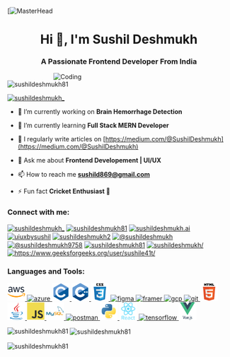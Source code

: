   [![MasterHead](Screenshot_24-1-2025_163445_www.seyi.dev)
<h1 align="center">Hi 👋, I'm Sushil Deshmukh</h1>
<h3 align="center">A Passionate Frontend Developer From India</h3>
<img align="right" alt="Coding" width="400" src="https://cdn.dribbble.com/users/1162077/screenshots/3848914/programmer.gif">

<p align="left"> <img src="https://komarev.com/ghpvc/?username=sushildeshmukh81&label=Profile%20views&color=0e75b6&style=flat" alt="sushildeshmukh81" /> </p>

<p align="left"> <a href="https://twitter.com/sushildeshmukh_" target="blank"><img src="https://img.shields.io/twitter/follow/sushildeshmukh_?logo=twitter&style=for-the-badge" alt="sushildeshmukh_" /></a> </p>

- 🔭 I’m currently working on **Brain Hemorrhage Detection**

- 🌱 I’m currently learning **Full Stack MERN Developer**

- 📝 I regularly write articles on [https://medium.com/@SushilDeshmukh](https://medium.com/@SushilDeshmukh)

- 💬 Ask me about **Frontend Developement | UI/UX**

- 📫 How to reach me **sushild869@gmail.com**

- ⚡ Fun fact **Cricket Enthusiast 🏏**

<h3 align="left">Connect with me:</h3>
<p align="left">
<a href="https://twitter.com/sushildeshmukh_" target="blank"><img align="center" src="https://raw.githubusercontent.com/rahuldkjain/github-profile-readme-generator/master/src/images/icons/Social/twitter.svg" alt="sushildeshmukh_" height="30" width="40" /></a>
<a href="https://linkedin.com/in/sushildeshmukh81" target="blank"><img align="center" src="https://raw.githubusercontent.com/rahuldkjain/github-profile-readme-generator/master/src/images/icons/Social/linked-in-alt.svg" alt="sushildeshmukh81" height="30" width="40" /></a>
<a href="https://instagram.com/sushildeshmukh.ai" target="blank"><img align="center" src="https://raw.githubusercontent.com/rahuldkjain/github-profile-readme-generator/master/src/images/icons/Social/instagram.svg" alt="sushildeshmukh.ai" height="30" width="40" /></a>
<a href="https://dribbble.com/uiuxbysushil" target="blank"><img align="center" src="https://raw.githubusercontent.com/rahuldkjain/github-profile-readme-generator/master/src/images/icons/Social/dribbble.svg" alt="uiuxbysushil" height="30" width="40" /></a>
<a href="https://www.behance.net/sushildeshmukh2" target="blank"><img align="center" src="https://raw.githubusercontent.com/rahuldkjain/github-profile-readme-generator/master/src/images/icons/Social/behance.svg" alt="sushildeshmukh2" height="30" width="40" /></a>
<a href="https://medium.com/@sushildeshmukh" target="blank"><img align="center" src="https://raw.githubusercontent.com/rahuldkjain/github-profile-readme-generator/master/src/images/icons/Social/medium.svg" alt="@sushildeshmukh" height="30" width="40" /></a>
<a href="https://www.youtube.com/c/@sushildeshmukh9758" target="blank"><img align="center" src="https://raw.githubusercontent.com/rahuldkjain/github-profile-readme-generator/master/src/images/icons/Social/youtube.svg" alt="@sushildeshmukh9758" height="30" width="40" /></a>
<a href="https://www.hackerrank.com/sushildeshmukh81" target="blank"><img align="center" src="https://raw.githubusercontent.com/rahuldkjain/github-profile-readme-generator/master/src/images/icons/Social/hackerrank.svg" alt="sushildeshmukh81" height="30" width="40" /></a>
<a href="https://www.leetcode.com/sushildeshmukh/" target="blank"><img align="center" src="https://raw.githubusercontent.com/rahuldkjain/github-profile-readme-generator/master/src/images/icons/Social/leet-code.svg" alt="sushildeshmukh/" height="30" width="40" /></a>
<a href="https://auth.geeksforgeeks.org/user/https://www.geeksforgeeks.org/user/sushile41t/" target="blank"><img align="center" src="https://raw.githubusercontent.com/rahuldkjain/github-profile-readme-generator/master/src/images/icons/Social/geeks-for-geeks.svg" alt="https://www.geeksforgeeks.org/user/sushile41t/" height="30" width="40" /></a>
</p>

<h3 align="left">Languages and Tools:</h3>
<p align="left"> <a href="https://aws.amazon.com" target="_blank" rel="noreferrer"> <img src="https://raw.githubusercontent.com/devicons/devicon/master/icons/amazonwebservices/amazonwebservices-original-wordmark.svg" alt="aws" width="40" height="40"/> </a> <a href="https://azure.microsoft.com/en-in/" target="_blank" rel="noreferrer"> <img src="https://www.vectorlogo.zone/logos/microsoft_azure/microsoft_azure-icon.svg" alt="azure" width="40" height="40"/> </a> <a href="https://www.cprogramming.com/" target="_blank" rel="noreferrer"> <img src="https://raw.githubusercontent.com/devicons/devicon/master/icons/c/c-original.svg" alt="c" width="40" height="40"/> </a> <a href="https://www.w3schools.com/cpp/" target="_blank" rel="noreferrer"> <img src="https://raw.githubusercontent.com/devicons/devicon/master/icons/cplusplus/cplusplus-original.svg" alt="cplusplus" width="40" height="40"/> </a> <a href="https://www.w3schools.com/css/" target="_blank" rel="noreferrer"> <img src="https://raw.githubusercontent.com/devicons/devicon/master/icons/css3/css3-original-wordmark.svg" alt="css3" width="40" height="40"/> </a> <a href="https://www.figma.com/" target="_blank" rel="noreferrer"> <img src="https://www.vectorlogo.zone/logos/figma/figma-icon.svg" alt="figma" width="40" height="40"/> </a> <a href="https://www.framer.com/" target="_blank" rel="noreferrer"> <img src="https://www.vectorlogo.zone/logos/framer/framer-icon.svg" alt="framer" width="40" height="40"/> </a> <a href="https://cloud.google.com" target="_blank" rel="noreferrer"> <img src="https://www.vectorlogo.zone/logos/google_cloud/google_cloud-icon.svg" alt="gcp" width="40" height="40"/> </a> <a href="https://git-scm.com/" target="_blank" rel="noreferrer"> <img src="https://www.vectorlogo.zone/logos/git-scm/git-scm-icon.svg" alt="git" width="40" height="40"/> </a> <a href="https://www.w3.org/html/" target="_blank" rel="noreferrer"> <img src="https://raw.githubusercontent.com/devicons/devicon/master/icons/html5/html5-original-wordmark.svg" alt="html5" width="40" height="40"/> </a> <a href="https://www.java.com" target="_blank" rel="noreferrer"> <img src="https://raw.githubusercontent.com/devicons/devicon/master/icons/java/java-original.svg" alt="java" width="40" height="40"/> </a> <a href="https://developer.mozilla.org/en-US/docs/Web/JavaScript" target="_blank" rel="noreferrer"> <img src="https://raw.githubusercontent.com/devicons/devicon/master/icons/javascript/javascript-original.svg" alt="javascript" width="40" height="40"/> </a> <a href="https://www.mysql.com/" target="_blank" rel="noreferrer"> <img src="https://raw.githubusercontent.com/devicons/devicon/master/icons/mysql/mysql-original-wordmark.svg" alt="mysql" width="40" height="40"/> </a> <a href="https://postman.com" target="_blank" rel="noreferrer"> <img src="https://www.vectorlogo.zone/logos/getpostman/getpostman-icon.svg" alt="postman" width="40" height="40"/> </a> <a href="https://www.python.org" target="_blank" rel="noreferrer"> <img src="https://raw.githubusercontent.com/devicons/devicon/master/icons/python/python-original.svg" alt="python" width="40" height="40"/> </a> <a href="https://reactjs.org/" target="_blank" rel="noreferrer"> <img src="https://raw.githubusercontent.com/devicons/devicon/master/icons/react/react-original-wordmark.svg" alt="react" width="40" height="40"/> </a> <a href="https://www.tensorflow.org" target="_blank" rel="noreferrer"> <img src="https://www.vectorlogo.zone/logos/tensorflow/tensorflow-icon.svg" alt="tensorflow" width="40" height="40"/> </a> <a href="https://vuejs.org/" target="_blank" rel="noreferrer"> <img src="https://raw.githubusercontent.com/devicons/devicon/master/icons/vuejs/vuejs-original-wordmark.svg" alt="vuejs" width="40" height="40"/> </a> </p>

<p><img align="left" src="https://github-readme-stats.vercel.app/api/top-langs?username=sushildeshmukh81&show_icons=true&locale=en&layout=compact" alt="sushildeshmukh81" /></p>

<p>&nbsp;<img align="center" src="https://github-readme-stats.vercel.app/api?username=sushildeshmukh81&show_icons=true&locale=en" alt="sushildeshmukh81" /></p>

<p><img align="center" src="https://github-readme-streak-stats.herokuapp.com/?user=sushildeshmukh81&" alt="sushildeshmukh81" /></p>

